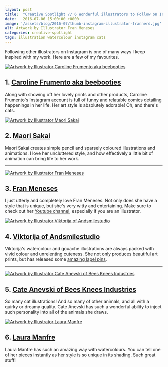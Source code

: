 ```yaml
---
layout: post
title:  "Creative Spotlight // 6 Wonderful illustrators to Follow on Instagram"
date:   2016-07-06 15:00:00 +0000
image: '/assets/blog/2016-07/thumb-instagram-illustrator-frannerd.jpg'
alt: Artwork by Illustrator Fran Meneses
categories: creative-spotlight
tags: illustration watercolour instagram cats
---
```


<p class="intro">Following other illustrators on Instagram is one of many ways I keep inspired with my work. Here are a few of my favourites.</p>

<div class="row">
	<div class="col-md-6">
		<a href="https://www.instagram.com/beebooties/" title="Instagram of Caroline Frumento aka beebooties"><img src="/assets/blog/2016-07/cs-instagram-illustrator-beebooties.jpg" alt="Artwork by Illustrator Caroline Frumento aka beebooties" title="Artwork by Illustrator Caroline Frumento aka beebooties"></a>
		<h2>1. <a href="https://www.instagram.com/beebooties/" title="Instagram of Illustrator Caroline Frumento aka beebooties">Caroline Frumento aka beebooties</a></h2>
		<p>Along with showing off her lovely prints and other products, Caroline Frumento's Instagram account is full of funny and relatable comics detailing happenings in her life. Her art style is absolutely adorable! Oh, and there's cats.</p>
	</div>
	<div class="col-md-6">
		<a href="https://www.instagram.com/maori_sakai_illustration/" title="Instagram of Illustrator Maori Sakai"><img src="/assets/blog/2016-07/cs-instagram-illustrator-maori_sakai.jpg" alt="Artwork by Illustrator Maori Sakai" title="Artwork by Illustrator Maori Sakai"></a>
		<h2>2. <a href="https://www.instagram.com/maori_sakai_illustration/" title="Instagram of Illustrator Maori Sakai">Maori Sakai</a></h2>
		<p>Maori Sakai creates simple pencil and sparsely coloured illustrations and animations. I love her uncluttered style, and how effectively a little bit of animation can bring life to her work.</p>
	</div>
</div>

* * *

<div class="row">
	<div class="col-md-6">
		<a href="https://www.instagram.com/frannerd/" title="Instagram of Illustrator Fran Meneses"><img src="/assets/blog/2016-07/cs-instagram-illustrator-frannerd.jpg" alt="Artwork by Illustrator Fran Meneses" title="Artwork by Illustrator Fran Meneses"></a>
		<h2>3. <a href="https://www.instagram.com/frannerd/" title="Instagram of Illustrator Fran Meneses">Fran Meneses</a></h2>
		<p>I just utterly and completely love Fran Meneses. Not only does she have a style that is unique, but she's very witty and entertaining. Make sure to check out her <a href="https://www.youtube.com/channel/UCJNH25X9d9Nc7h3Rd7cm7bw" title="Fran Meneses' Youtube Channel">Youtube channel</a>, especially if you are an illustrator.</p>
	</div>
	<div class="col-md-6">
		<a href="https://www.instagram.com/andsmilestudio/" title="Instagram of Illustrator Viktorija of Andsmilestudio"><img src="/assets/blog/2016-07/cs-instagram-illustrator-andsmilestudio.jpg" alt="Artwork by Illustrator Viktorija of Andsmilestudio" title="Artwork by Illustrator Viktorija of Andsmilestudio"></a>
		<h2>4. <a href="https://www.instagram.com/andsmilestudio/" title="Instagram of Illustrator Viktorija of Andsmilestudio">Viktorija of Andsmilestudio</a></h2>
		<p>Viktorija's watercolour and gouache illustrations are always packed with vivid colour and unrelenting cuteness. She not only produces beautiful art prints, but has released some <a href="http://shopandsmilestudio.com/collections/pins" title="Lapel pins by Andsmilestudio">amazing lapel pins</a>.</p>
	</div>
</div>

* * *

<div class="row">
	<div class="col-md-6">
		<a href="https://www.instagram.com/beeskneesindustries/" title="Instagram of Illustrator Cate Anevski of Bees Knees Industries"><img src="/assets/blog/2016-07/cs-instagram-illustrator-beeskneesindustries.jpg" alt="Artwork by Illustrator Cate Anevski of Bees Knees Industries" title="Artwork by Illustrator Cate Anevski of Bees Knees Industries"></a>
		<h2>5. <a href="https://www.instagram.com/beeskneesindustries/" title="Instagram of Illustrator Cate Anevski of Bees Knees Industries">Cate Anevski of Bees Knees Industries</a></h2>
		<p>So many cat illustrations! And so many of other animals, and all with a quirky or dreamy quality. Cate Anevski has such a wonderful ability to inject such personality into all of the animals she draws.</p>
	</div>
	<div class="col-md-6">
		<a href="https://www.instagram.com/laura_manfre/" title="Instagram of Illustrator Laura Manfre"><img src="/assets/blog/2016-07/cs-instagram-illustrator-laura-manfre.jpg" alt="Artwork by Illustrator Laura Manfre" title="Artwork by Illustrator Laura Manfre"></a>
		<h2>6. <a href="https://www.instagram.com/laura_manfre/" title="Instagram of Illustrator Laura Manfre">Laura Manfre</a></h2>
		<p>Laura Manfre has such an amazing way with watercolours. You can tell one of her pieces instantly as her style is so unique in its shading. Such great stuff!</p>
	</div>
</div>

<div style="display: none;">
	<img src="/assets/blog/2016-07/cs-6-wonderful-illustrators-to-follow-on-instagram.jpg" alt="Creative Spotlight // 6 Wonderful illustrators to Follow on Instagram" title="Creative Spotlight // 6 Wonderful illustrators to Follow on Instagram by @arosecast">
</div>
